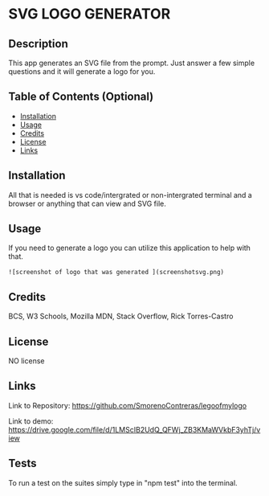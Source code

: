 # SVG LOGO GENERATOR

## Description

This app generates an SVG file from the prompt. Just answer a few simple questions and it will generate a logo for you.

## Table of Contents (Optional)

- [Installation](#installation)
- [Usage](#usage)
- [Credits](#credits)
- [License](#license)
- [Links](#links)

## Installation

All that is needed is vs code/intergrated or non-intergrated terminal and a browser or anything that can view and SVG file.

## Usage

If you need to generate a logo you can utilize this application to help with that. 


    ![screenshot of logo that was generated ](screenshotsvg.png)
    

## Credits

BCS, W3 Schools, Mozilla MDN, Stack Overflow, Rick Torres-Castro

## License

NO license

## Links

Link to Repository: https://github.com/SmorenoContreras/legoofmylogo

Link to demo: https://drive.google.com/file/d/1LMScIB2UdQ_QFWj_ZB3KMaWVkbF3yhTj/view

## Tests

To run a test on the suites simply type in "npm test" into the terminal.